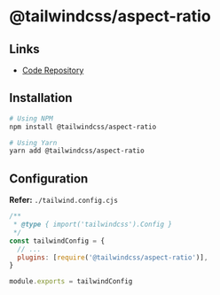 # @tailwindcss/aspect-ratio

## Links

- [Code Repository](https://github.com/tailwindlabs/tailwindcss-aspect-ratio)

## Installation

```sh
# Using NPM
npm install @tailwindcss/aspect-ratio

# Using Yarn
yarn add @tailwindcss/aspect-ratio
```

## Configuration

**Refer:** `./tailwind.config.cjs`

```cjs
/**
 * @type { import('tailwindcss').Config }
 */
const tailwindConfig = {
  // ...
  plugins: [require('@tailwindcss/aspect-ratio')],
}

module.exports = tailwindConfig
```
